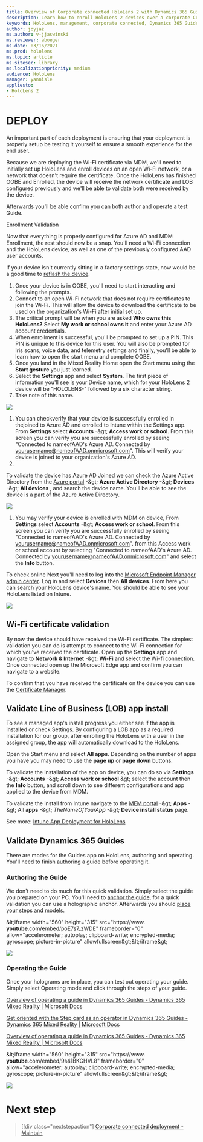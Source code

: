 ```yaml
---
title: Overview of Corporate connected HoloLens 2 with Dynamics 365 Guides
description: Learn how to enroll HoloLens 2 devices over a corporate Connected network with Dynamics 365 Guides.
keywords: HoloLens, management, corporate connected, Dynamics 365 Guides, AAD, Azure AD, MDM, Mobile Device Management
author: joyjaz
ms.author: v-jjaswinski
ms.reviewer: aboeger
ms.date: 03/16/2021
ms.prod: hololens
ms.topic: article
ms.sitesec: library
ms.localizationpriority: medium
audience: HoloLens
manager: yannisle
appliesto:
- HoloLens 2
---
```


# DEPLOY

An important part of each deployment is ensuring that your deployment is properly setup be testing it yourself to ensure a smooth experience for the end user.

Because we are deploying the Wi-Fi certificate via MDM, we&#39;ll need to initially set up HoloLens and enroll devices on an open Wi-Fi network, or a network that doesn&#39;t require the certificate. Once the HoloLens has finished OOBE and Enrolled, the device will receive the network certificate and LOB configured previously and we&#39;ll be able to validate both were received by the device.

Afterwards you&#39;ll be able confirm you can both author and operate a test Guide.

Enrollment Validation

Now that everything is properly configured for Azure AD and MDM Enrollment, the rest should now be a snap. You&#39;ll need a Wi-Fi connection and the HoloLens device, as well as one of the previously configured AAD user accounts.

If your device isn&#39;t currently sitting in a factory settings state, now would be a good time to [reflash the device](https://docs.microsoft.com/en-us/hololens/hololens-recovery#clean-reflash-the-device).

1. Once your device is in OOBE, you&#39;ll need to start interacting and following the prompts.
2. Connect to an open Wi-Fi network that does not require certificates to join the Wi-Fi. This will allow the device to download the certificate to be used on the organization&#39;s Wi-Fi after initial set up.
3. The critical prompt will be when you are asked **Who owns this HoloLens?** Select **My work or school owns it** and enter your Azure AD account credentials.
4. When enrollment is successful, you&#39;ll be prompted to set up a PIN. This PIN is unique to this device for this user. You will also be prompted for Iris scans, voice data, and telemetry settings and finally, you&#39;ll be able to learn how to open the start menu and complete OOBE.
5. Once you land in the Mixed Reality Home open the Start menu using the **Start gesture** you just learned.
6. Select the **Settings** app and select **System**. The first piece of information you&#39;ll see is your Device name, which for your HoloLens 2 device will be &quot;HOLOLENS-&quot; followed by a six character string.
7. Take note of this name.

![](RackMultipart20210312-4-5gvo1a_html_87e83793b627516d.jpg)

1. You can checkverify that your device is successfully enrolled in thejoined to Azure AD and enrolled to Intune within the Settings app. From **Settings** select **Accounts** -\&gt; **Access work or school**. From this screen you can verify you are successfully enrolled by seeing &quot;Connected to nameofAAD&#39;s Azure AD. Connected by yourusername@nameofAAD.onmicrosoft.com&quot;. This will verify your device is joined to your organization&#39;s Azure AD.
2.

To validate the device has Azure AD Joined we can check the Azure Active Directory from the [Azure portal](https://portal.azure.com/#home) -\&gt; **Azure Active Directory** -\&gt; **Devices** -\&gt; **All devices** , and search the device name. You&#39;ll be able to see the device is a part of the Azure Active Directory.

![](RackMultipart20210312-4-5gvo1a_html_db8063b521425d2b.png)

1. You may verify your device is enrolled with MDM on device, From **Settings** select **Accounts** -\&gt; **Access work or school**. From this screen you can verify you are successfully enrolled by seeing &quot;Connected to nameofAAD&#39;s Azure AD. Connected by [yourusername@nameofAAD.onmicrosoft.com](mailto:yourusername@nameofAAD.onmicrosoft.com)&quot;. from this Access work or school account by selecting &quot;Connected to nameofAAD&#39;s Azure AD. Connected by yourusername@nameofAAD.onmicrosoft.com&quot; and select the **Info** button.

To check online Next you&#39;ll need to log into the [Microsoft Endpoint Manager admin center](https://endpoint.microsoft.com/#home). Log in and select  **Devices**  then  **All devices**. From here you can search your HoloLens device&#39;s name. You should be able to see your HoloLens listed on Intune.

![](RackMultipart20210312-4-5gvo1a_html_17909e73d939a0ec.png)

## Wi-Fi certificate validation

By now the device should have received the Wi-Fi certificate. The simplest validation you can do is attempt to connect to the Wi-Fi connection for which you&#39;ve received the certificate. Open up the **Settings** app and navigate to **Network &amp; Internet** -\&gt; **Wi-Fi** and select the Wi-fi connection. Once connected open up the Microsoft Edge app and confirm you can navigate to a website.

To confirm that you have received the certificate on the device you can use the [Certificate Manager](https://docs.microsoft.com/hololens/certificate-manager).

## Validate Line of Business (LOB) app install

To see a managed app&#39;s install progress you either see if the app is installed or check Settings. By configuring a LOB app as a required installation for our group, after enrolling the HoloLens with a user in the assigned group, the app will automatically download to the HoloLens.

Open the Start menu and select **All apps**. Depending on the number of apps you have you may need to use the **page up** or **page down** buttons.

To validate the installation of the app on device, you can do so via **Settings** -\&gt; **Accounts** -\&gt; **Access work or school** \&gt; select the account then the **Info** button, and scroll down to see different configurations and app applied to the device from MDM.

To validate the install from Intune navigate to the [MEM portal](https://endpoint.microsoft.com/#home) -\&gt; **Apps** -\&gt; All **apps** -\&gt; _TheNameOfYourApp -\&gt;_ **Device install status** page.

See more: [Intune App Deployment for HoloLens](https://docs.microsoft.com/hololens/app-deploy-intune)

## Validate Dynamics 365 Guides

There are modes for the Guides app on HoloLens, authoring and operating. You&#39;ll need to finish authoring a guide before operating it.

### Authoring the Guide

We don&#39;t need to do much for this quick validation. Simply select the guide you prepared on your PC. You&#39;ll need to [anchor the guide](https://docs.microsoft.com/en-us/dynamics365/mixed-reality/guides/hololens-app-anchor), for a quick validation you can use a holographic anchor. Afterwards you should [place your steps and models](https://docs.microsoft.com/dynamics365/mixed-reality/guides/hololens-app-orientation).

\&lt;iframe width=&quot;560&quot; height=&quot;315&quot; src=&quot;https://www. **youtube**.com/embed/poE7s7\_zWDE&quot; frameborder=&quot;0&quot; allow=&quot;accelerometer; autoplay; clipboard-write; encrypted-media; gyroscope; picture-in-picture&quot; allowfullscreen\&gt;\&lt;/iframe\&gt;

![](RackMultipart20210312-4-5gvo1a_html_d2eedd993df0b062.png)

### Operating the Guide

Once your holograms are in place, you can test out operating your guide. Simply select Operating mode and click through the steps of your guide.

[Overview of operating a guide in Dynamics 365 Guides - Dynamics 365 Mixed Reality | Microsoft Docs](https://docs.microsoft.com/en-us/dynamics365/mixed-reality/guides/operator-overview)

[Get oriented with the Step card as an operator in Dynamics 365 Guides - Dynamics 365 Mixed Reality | Microsoft Docs](https://docs.microsoft.com/en-us/dynamics365/mixed-reality/guides/operator-step-card-orientation)

[Overview of operating a guide in Dynamics 365 Guides - Dynamics 365 Mixed Reality | Microsoft Docs](https://docs.microsoft.com/en-us/dynamics365/mixed-reality/guides/operator-overview)

\&lt;iframe width=&quot;560&quot; height=&quot;315&quot; src=&quot;https://www. **youtube**.com/embed/9s41BKGHVL8&quot; frameborder=&quot;0&quot; allow=&quot;accelerometer; autoplay; clipboard-write; encrypted-media; gyroscope; picture-in-picture&quot; allowfullscreen\&gt;\&lt;/iframe\&gt;

![](RackMultipart20210312-4-5gvo1a_html_355497d6c24309c3.png)

# Next step 
> [!div class="nextstepaction"]
> [Corporate connected deployment - Maintain](hololens2-corp-connected-maintain.md)
